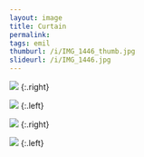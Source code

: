```yaml
---
layout: image
title: Curtain
permalink: 
tags: emil
thumburl: /i/IMG_1446_thumb.jpg
slideurl: /i/IMG_1446.jpg 
---
```

![]({{site.url}}/i/IMG_1445.jpg)
{:.right}

![]({{site.url}}/i/IMG_1446.jpg)
{:.left}

![]({{site.url}}/i/IMG_1447.jpg)
{:.right}

![]({{site.url}}/i/IMG_1448.jpg)
{:.left}

